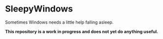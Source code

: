 # SleepyWindows

Sometimes Windows needs a little help falling asleep.

**This repository is a work in progress and does not yet do anything useful.**
